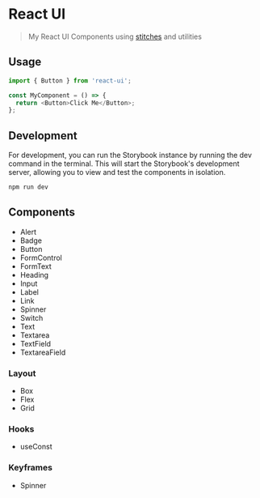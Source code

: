 # React UI

> My React UI Components using [stitches] and utilities

## Usage

```js
import { Button } from 'react-ui';

const MyComponent = () => {
  return <Button>Click Me</Button>;
};
```

## Development

For development, you can run the Storybook instance by running the dev command in the terminal. This will start the Storybook's development server, allowing you to view and test the components in isolation.

```bash
npm run dev
```

## Components

- Alert
- Badge
- Button
- FormControl
- FormText
- Heading
- Input
- Label
- Link
- Spinner
- Switch
- Text
- Textarea
- TextField
- TextareaField

### Layout

- Box
- Flex
- Grid

### Hooks

- useConst

### Keyframes

- Spinner

[stitches]: https://stitches.dev
